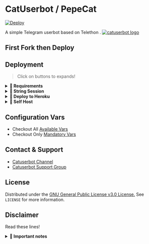 # CatUserbot / PepeCat

[![Deploy](https://www.herokucdn.com/deploy/button.svg)](https://heroku.com/deploy?template=https://github.com/OxyNotOp/lazycat)


A simple Telegram userbot based on Telethon .
[![catuserbot logo](https://telegra.ph/file/2ddae2f90f1265a2306fb.jpg)](https://t.me/catuserbot_support) 

## First Fork then Deploy

## Deployment
> Click on buttons to expands! 
<details>
<summary><b>🔗 Requirements</b></summary>
<br>
  
- [Telegram API Key](https://my.telegram.org/auth) 
- [Telegram Bot Token](https://t.me/botfather)
- [String Session](http://generatestringsession.sandeep1709.repl.run/) 

</details>
 
<details>
<summary><b>🔗 String Session</b></summary>
<br>
  
> You'll need a API_ID & API_HASH in order to generate telethon session. 
> Always remember to use valid API'S else your account could be deleted.

<h4> Generate Session via Repl: </h4>  
<p><a href="http://generatestringsession.sandeep1709.repl.run/"><img src="https://img.shields.io/badge/Generate%20On%20Repl-blueviolet?style=for-the-badge&logo=appveyor" width="200""/></a></p>

</details>
  
<details>
<summary><b>🔗 Deploy to Heroku</b></summary>
<br>
  
> Heroku have two main vars for updating bot that is [ HEROKU_API_KEY & HEROKU_APP_NAME ]
> These two vars help you to get Heroku logs,.setdv,.set var,.deldv,.del var, check dynos usage and updates of bot. 
> Those two vars are not Mandatory! You can leave them blank too but I would suggest to keep them. 
  
<h4>Click the button below to deploy Catuserbot on Heroku!</h4> 
<p><a href="https://heroku.com/deploy?template=https://github.com/prono69/lazycat"><img src="https://img.shields.io/badge/Deploy%20To%20Heroku-blueviolet?style=for-the-badge&logo=heroku" width="200""/></a></p>  
  
</details> 

<details>
<summary><b>🔗 Self Host</b></summary>
<br>
  
> Read [Docs](https://catuserbot.gitbook.io/catuserbot/tutorial/self-host) for Self Hosting of Catuserbot. 
  
</details>

## Configuration Vars

- Checkout All [Available Vars](https://telegra.ph/All-Heroku-variables-for-catuserbot-02-03)
- Checkout Only [Mandatory Vars](https://catuserbot.gitbook.io/catuserbot/tutorial/untitled-3) 

## Contact & Support

- [Catuserbot Channel](https://t.me/catuserbot17)
- [Catuserbot Support Group](https://t.me/catuserbot_support)

## License

Distributed under the [GNU General Public License v3.0 License.](https://github.com/sandy1709/catuserbot/blob/master/LICENSE) See `LICENSE` for more information.

## Disclaimer
Read these lines! 

<details>
<summary><b>🔗 Important notes</b></summary>
<br>
  
>                        ❗YOU ARE FOREWARNED❗
> Your Telegram account may get banned.
> Catuserbot or we are not responsible for your account. 
> This bot is intended for the purpose of having fun with some fun commands and group management with some helpfull commands.

> If  you ended up spamming groups, getting reported left and right, and you ended up in being fight with Telegram and at the end Telegram Team deleted your account. DON'T BLAME US.

> No personal support will be provided / We won't spoon feed you. If you need help ask in our support group and we or our friends will try to help you.
  
>                   ❤ Thanks for using our bot 😺❤

</details>















